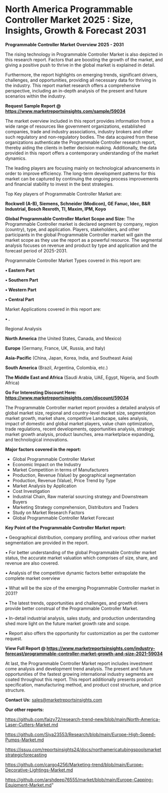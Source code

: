 # North America Programmable Controller Market 2025 : Size, Insights, Growth & Forecast 2031

<Strong> Programmable Controller Market Overview 2025 - 2031</strong>

The rising technology in Programmable Controller Market is also depicted in this research report. Factors that are boosting the growth of the market, and giving a positive push to thrive in the global market is explained in detail.

Furthermore, the report highlights on emerging trends, significant drivers, challenges, and opportunities, providing all necessary data for thriving in the industry. This report market research offers a comprehensive perspective, including an in-depth analysis of the present and future scenarios within the industry.

<strong>Request Sample Report @ <a href=https://www.marketreportsinsights.com/sample/59034>https://www.marketreportsinsights.com/sample/59034</a></strong>

The market overview included in this report provides information from a wide range of resources like government organizations, established companies, trade and industry associations, industry brokers and other such regulatory and non-regulatory bodies. The data acquired from these organizations authenticate the Programmable Controller research report, thereby aiding the clients in better decision making. Additionally, the data provided in this report offers a contemporary understanding of the market dynamics.

The leading players are focusing mainly on technological advancements in order to improve efficiency. The long-term development patterns for this market can be captured by continuing the ongoing process improvements and financial stability to invest in the best strategies.

Top Key players of Programmable Controller Market are:

<strong>Rockwell (A-B), Siemens, Schneider (Modicon), GE Fanuc, Idec, B&R Industrial, Bosch Rexroth, TI, Maxim, IPM, Koyo</strong>

<strong><b>Global Programmable Controller Market Scope and Size:</b></strong>
The Programmable Controller market is declared segment by company, region (country), type, and application. Players, stakeholders, and other participants in the global Programmable Controller market will gain the market scope as they use the report as a powerful resource. The segmental analysis focuses on revenue and product by type and application and the forecast period of 2025-2031.

Programmable Controller Market Types covered in this report are:

<strong>• Eastern Part

• Southern Part

• Western Part

• Central Part</strong>

Market Applications covered in this report are:

<strong>• .</strong> 

Regional Analysis

<strong>North America</strong> (the United States, Canada, and Mexico)

<strong>Europe</strong> (Germany, France, UK, Russia, and Italy)

<strong>Asia-Pacific</strong> (China, Japan, Korea, India, and Southeast Asia)

<strong>South America</strong> (Brazil, Argentina, Colombia, etc.)

<strong>The Middle East and Africa</strong> (Saudi Arabia, UAE, Egypt, Nigeria, and South Africa)

<strong>Go For Interesting Discount Here: <a href=https://www.marketreportsinsights.com/discount/59034>https://www.marketreportsinsights.com/discount/59034</a></strong>

The Programmable Controller market report provides a detailed analysis of global market size, regional and country-level market size, segmentation market growth, market share, competitive Landscape, sales analysis, impact of domestic and global market players, value chain optimization, trade regulations, recent developments, opportunities analysis, strategic market growth analysis, product launches, area marketplace expanding, and technological innovations.

<strong><b>Major factors covered in the report:</b></strong>
<ul>
  <li>Global Programmable Controller Market </li>
  <li>Economic Impact on the Industry</li>
  <li>Market Competition in terms of Manufacturers</li>
  <li>Production, Revenue (Value) by geographical segmentation</li>
  <li>Production, Revenue (Value), Price Trend by Type</li>
  <li>Market Analysis by Application</li>
  <li>Cost Investigation</li>
  <li>Industrial Chain, Raw material sourcing strategy and Downstream Buyers</li>
  <li>Marketing Strategy comprehension, Distributors and Traders</li>
  <li>Study on Market Research Factors</li>
  <li>Global Programmable Controller Market Forecast</li>
</ul>

<strong><b>Key Point of the Programmable Controller Market report:</b></strong>

• Geographical distribution, company profiling, and various other market segmentation are provided in the report.

• For better understanding of the global Programmable Controller market status, the accurate market valuation which comprises of size, share, and revenue are also covered.

• Analysis of the competitive dynamic factors better extrapolate the complete market overview

• What will be the size of the emerging Programmable Controller market in 2031?

• The latest trends, opportunities and challenges, and growth drivers provide better construal of the Programmable Controller Market.

• In-detail industrial analysis, sales study, and production understanding shed more light on the future market growth rate and scope.

• Report also offers the opportunity for customization as per the customer request.

<strong><b>View Full Report @ <a href=https://www.marketreportsinsights.com/industry-forecast/programmable-controller-market-growth-and-size-2021-59034>https://www.marketreportsinsights.com/industry-forecast/programmable-controller-market-growth-and-size-2021-59034</a></b></strong>


At last, the Programmable Controller Market report includes investment come analysis and development trend analysis. The present and future opportunities of the fastest growing international industry segments are coated throughout this report. This report additionally presents product specification, manufacturing method, and product cost structure, and price structure.

<strong>Contact Us:</strong>
sales@marketreportsinsights.com

<strong>Our other reports:</strong>

<a href=https://github.com/faizy72/research-trend-new/blob/main/North-America-Laser-Cutters-Market.md>https://github.com/faizy72/research-trend-new/blob/main/North-America-Laser-Cutters-Market.md</a>

<a href=https://github.com/Siya23553/Research/blob/main/Europe-High-Speed-Pumps-Market.md>https://github.com/Siya23553/Research/blob/main/Europe-High-Speed-Pumps-Market.md</a>

<a href=https://issuu.com/reportsinsights24/docs/northamericatubingspoolsmarketstrategicforecasting>https://issuu.com/reportsinsights24/docs/northamericatubingspoolsmarketstrategicforecasting</a>

<a href=https://github.com/cargo4256/Marketing-trend/blob/main/Europe-Decorative-Lightings-Market.md>https://github.com/cargo4256/Marketing-trend/blob/main/Europe-Decorative-Lightings-Market.md</a>

<a href=https://github.com/arshdeep76555/market/blob/main/Europe-Capping-Equipment-Market.md>https://github.com/arshdeep76555/market/blob/main/Europe-Capping-Equipment-Market.md</a>"
